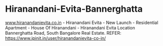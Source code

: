 # Hiranandani-Evita-Bannerghatta
www.hiranandanievita.co.in - Hiranandani Evita  - New Launch - Residential Apartment - House Of Hiranandani - Hiranandani Evita Location Bannerghatta Road, South Bangalore Real Estate. REFER: https://www.ipinit.in/user/hiranandanievita-co-in/
